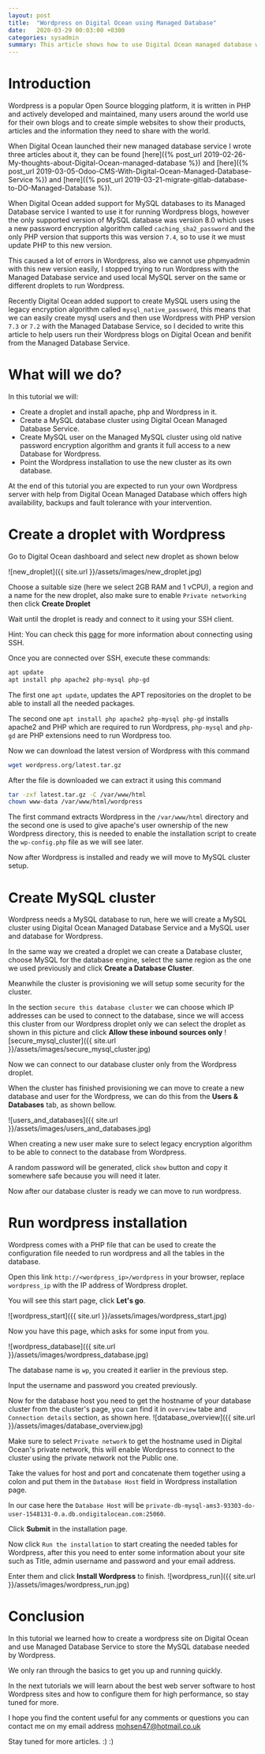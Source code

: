 ```yaml
---
layout: post
title:  "Wordpress on Digital Ocean using Managed Database"
date:   2020-03-29 00:03:00 +0300
categories: sysadmin
summary: This article shows how to use Digital Ocean managed database with Wordpress
---
```


# Introduction
Wordpress is a popular Open Source blogging platform, it is written in PHP
and actively developed and maintained, many users around the world use for
their own blogs and to create simple websites to show their products, articles
and the information they need to share with the world.

When Digital Ocean launched their new managed database service I wrote three
articles about it, they can be found [here]({% post_url 2019-02-26-My-thoughts-about-Digital-Ocean-managed-database %}) and [here]({% post_url 2019-03-05-Odoo-CMS-With-Digital-Ocean-Managed-Database-Service %}) and [here]({% post_url 2019-03-21-migrate-gitlab-database-to-DO-Managed-Database %}).

When Digital Ocean added support for MySQL databases to its Managed Database service
I wanted to use it for running Wordpress blogs, however the only supported version
of MySQL database was version 8.0 which uses a new password encryption algorithm
called `caching_sha2_password` and the only PHP version that supports this was
version `7.4`, so to use it we must update PHP to this new version.

This caused a lot of errors in Wordpress, also we cannot use phpmyadmin with
this new version easily, I stopped trying to run Wordpress with the Managed Database
service and used local MySQL server on the same or different droplets to run Wordpress.

Recently Digital Ocean added support to create MySQL users using the legacy encryption
algorithm called `mysql_native_password`, this means that we can easily create
mysql users and then use Wordpress with PHP version `7.3` or `7.2` with the
Managed Database Service, so I decided to write this article to help users
run their Wordpress blogs on Digital Ocean and benifit from the Managed Database Service.

# What will we do?

In this tutorial we will:
* Create a droplet and install apache, php and Wordpress in it.
* Create a MySQL database cluster using Digital Ocean Managed Database
  Service.
* Create MySQL user on the Managed MySQL cluster using old native password
  encryption algorithm and grants it full access to a new Database for Wordpress.
* Point the Wordpress installation to use the new cluster as its own database.

At the end of this tutorial you are expected to run your own Wordpress server
with help from Digital Ocean Managed Database which offers high availability, backups
and fault tolerance with your intervention.

# Create a droplet with Wordpress

Go to Digital Ocean dashboard and select new droplet as shown below

![new_droplet]({{ site.url }}/assets/images/new_droplet.jpg)

Choose a suitable size (here we select 2GB RAM and 1 vCPU), a region and a name
for the new droplet, also make sure to enable `Private networking` then click **Create Droplet**

Wait until the droplet is ready and connect to it using your SSH client.

Hint: You can check this [page](https://www.digitalocean.com/docs/droplets/how-to/connect-with-ssh/) for more information about connecting using SSH.

Once you are connected over SSH, execute these commands:

```bash
apt update
apt install php apache2 php-mysql php-gd
```

The first one `apt update`, updates the APT repositories on the droplet to be able
to install all the needed packages.

The second one `apt install php apache2 php-mysql php-gd` installs apache2 and PHP
which are required to run Wordpress, `php-mysql` and `php-gd` are PHP extensions need
to run Wordpress too.

Now we can download the latest version of Wordpress with this command

```bash
wget wordpress.org/latest.tar.gz
```

After the file is downloaded we can extract it using this command

```bash
tar -zxf latest.tar.gz -C /var/www/html
chown www-data /var/www/html/wordpress
```

The first command extracts Wordpress in the `/var/www/html` directory and
the second one is used to give apache's user ownership of the new Wordpress
directory, this is needed to enable the installation script to create the
`wp-config.php` file as we will see later.

Now after Wordpress is installed and ready we will move to MySQL cluster setup.

# Create MySQL cluster
Wordpress needs a MySQL database to run, here we will create a MySQL cluster
using Digital Ocean Managed Database Service and a MySQL user and database
for Wordpress.

In the same way we created a droplet we can create a Database cluster,
choose MySQL for the database engine, select the same region as the one
we used previously and click **Create a Database Cluster**.

Meanwhile the cluster is provisioning we will setup some security for the cluster.

In the section `secure this database cluster` we can choose which IP addresses
can be used to connect to the database, since we will access this cluster from
our Wordpress droplet only we can select the droplet as shown in this picture and
click **Allow these inbound sources only**
![secure_mysql_cluster]({{ site.url }}/assets/images/secure_mysql_cluster.jpg)

Now we can connect to our database cluster only from the Wordpress droplet.

When the cluster has finished provisioning we can move to create a new database
and user for the Wordpress, we can do this from the **Users & Databases** tab,
as shown bellow.

![users_and_databases]({{ site.url }}/assets/images/users_and_databases.jpg)

When creating a new user make sure to select legacy encryption algorithm to be
able to connect to the database from Wordpress.

A random password will be generated, click `show` button and copy it somewhere
safe because you will need it later.

Now after our database cluster is ready we can move to run wordpress.

# Run wordpress installation
Wordpress comes with a PHP file that can be used to create the configuration file
needed to run wordpress and all the tables in the database.

Open this link `http://<wordpress_ip>/wordpress` in your browser, replace
`wordpress_ip` with the IP address of Wordpress droplet.

You will see this start page, click **Let's go**.

![wordpress_start]({{ site.url }}/assets/images/wordpress_start.jpg)

Now you have this page, which asks for some input from you.

![wordpress_database]({{ site.url }}/assets/images/wordpress_database.jpg)

The database name is `wp`, you created it earlier in the previous step.

Input the username and password you created previously.

Now for the database host you need to get the hostname of your database cluster
from the cluster's page, you can find it in `overview` tabe and `Connection details`
section, as shown here.
![database_overview]({{ site.url }}/assets/images/database_overview.jpg)

Make sure to select `Private network` to get the hostname used in Digital Ocean's
private network, this will enable Wordpress to connect to the cluster using the private
network not the Public one.

Take the values for host and port and concatenate them together using a colon
and put them in the `Database Host` field in Wordpress installation page.

In our case here the `Database Host` will be `private-db-mysql-ams3-93303-do-user-1548131-0.a.db.ondigitalocean.com:25060`.

Click **Submit** in the installation page.

Now click `Run the installation` to start creating the needed tables
for Wordpress, after this you need to enter some information about your
site such as Title, admin username and password and your email address.

Enter them and click **Install Wordpress** to finish.
![wordpress_run]({{ site.url }}/assets/images/wordpress_run.jpg)

# Conclusion
In this tutorial we learned how to create a wordpress site on Digital Ocean
and use Managed Database Service to store the MySQL database needed by Wordpress.

We only ran through the basics to get you up and running quickly.

In the next tutorials we will learn about the best web server software to host
Wordpress sites and how to configure them for high performance, so stay tuned for more.

I hope you find the content useful for any comments or questions you can contact me
on my email address [mohsen47@hotmail.co.uk](mailto:mohsen47@hotmail.co.uk?subject=wordpress-digitalocean-managed-database)

Stay tuned for more articles. :) :)
